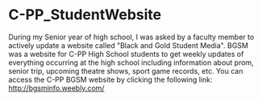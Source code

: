 # C-PP_StudentWebsite
During my Senior year of high school, I was asked by a faculty member to actively update a website called "Black and Gold Student Media".  BGSM was a website for C-PP High School students to get weekly updates of everything occurring at the high school including information about prom, senior trip, upcoming theatre shows, sport game records, etc.  You can access the C-PP BGSM website by clicking the following link: http://bgsminfo.weebly.com/
